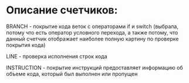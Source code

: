 # Описание счетчиков:

BRANCH - покрытие кода веток с операторами if и switch (выбрала, потому что есть оператор условного перехода, а также потому, что данный счетчик отображает наиболее полную картину по проверке покрытия кода)

LINE - проверка исполнения строк кода

INSTRUCTION - покрытие инструкций предоставляет информацию об объеме кода, который был выполнен или пропущен

